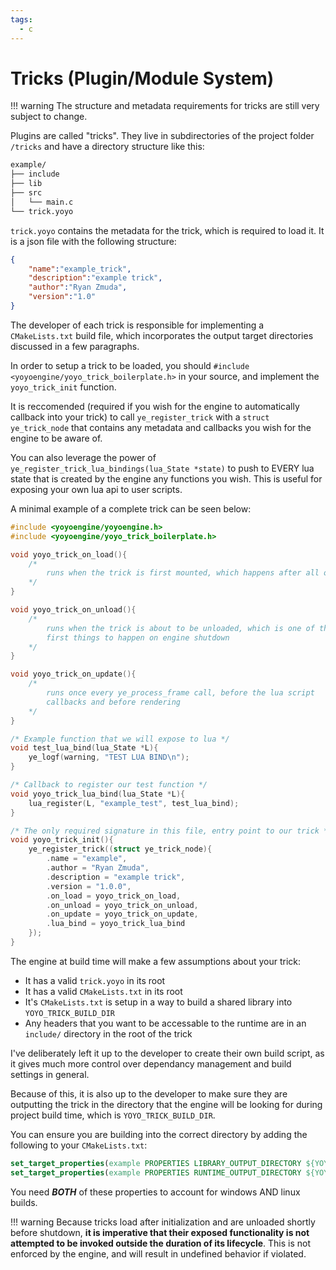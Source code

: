 ```yaml
---
tags:
  - c
---
```


# Tricks (Plugin/Module System)

!!! warning
    The structure and metadata requirements for tricks are still very subject to change.

Plugins are called "tricks". They live in subdirectories of the project folder `/tricks` and have a directory structure like this:

```txt
example/
├── include
├── lib
├── src
│   └── main.c
└── trick.yoyo
```

`trick.yoyo` contains the metadata for the trick, which is required to load it. It is a json file with the following structure:

```json
{
    "name":"example_trick",
    "description":"example trick",
    "author":"Ryan Zmuda",
    "version":"1.0"
}
```

The developer of each trick is responsible for implementing a `CMakeLists.txt` build file, which incorporates the output target directories discussed in a few paragraphs.

In order to setup a trick to be loaded, you should `#include <yoyoengine/yoyo_trick_boilerplate.h>` in your source, and implement the `yoyo_trick_init` function.

It is reccomended (required if you wish for the engine to automatically callback into your trick) to call `ye_register_trick` with a `struct ye_trick_node` that contains any metadata and callbacks you wish for the engine to be aware of.

You can also leverage the power of `ye_register_trick_lua_bindings(lua_State *state)` to push to EVERY lua state that is created by the engine any functions you wish. This is useful for exposing your own lua api to user scripts.

A minimal example of a complete trick can be seen below:

```c
#include <yoyoengine/yoyoengine.h>
#include <yoyoengine/yoyo_trick_boilerplate.h>

void yoyo_trick_on_load(){
    /*
        runs when the trick is first mounted, which happens after all other init
    */
}

void yoyo_trick_on_unload(){
    /*
        runs when the trick is about to be unloaded, which is one of the
        first things to happen on engine shutdown
    */
}

void yoyo_trick_on_update(){
    /*
        runs once every ye_process_frame call, before the lua script
        callbacks and before rendering
    */
}

/* Example function that we will expose to lua */
void test_lua_bind(lua_State *L){
    ye_logf(warning, "TEST LUA BIND\n");
}

/* Callback to register our test function */
void yoyo_trick_lua_bind(lua_State *L){
    lua_register(L, "example_test", test_lua_bind);
}

/* The only required signature in this file, entry point to our trick */
void yoyo_trick_init(){
    ye_register_trick((struct ye_trick_node){
        .name = "example",
        .author = "Ryan Zmuda",
        .description = "example trick",
        .version = "1.0.0",
        .on_load = yoyo_trick_on_load,
        .on_unload = yoyo_trick_on_unload,
        .on_update = yoyo_trick_on_update,
        .lua_bind = yoyo_trick_lua_bind
    });
}
```

The engine at build time will make a few assumptions about your trick:

- It has a valid `trick.yoyo` in its root
- It has a valid `CMakeLists.txt` in its root
- It's `CMakeLists.txt` is setup in a way to build a shared library into `YOYO_TRICK_BUILD_DIR`
- Any headers that you want to be accessable to the runtime are in an `include/` directory in the root of the trick

I've deliberately left it up to the developer to create their own build script, as it gives much more control over dependancy management and build settings in general.

Because of this, it is also up to the developer to make sure they are outputting the trick in the directory that the engine will be looking for during project build time, which is `YOYO_TRICK_BUILD_DIR`.

You can ensure you are building into the correct directory by adding the following to your `CMakeLists.txt`:

```cmake
set_target_properties(example PROPERTIES LIBRARY_OUTPUT_DIRECTORY ${YOYO_TRICK_BUILD_DIR}) # linux
set_target_properties(example PROPERTIES RUNTIME_OUTPUT_DIRECTORY ${YOYO_TRICK_BUILD_DIR}) # windows
```

You need ***BOTH*** of these properties to account for windows AND linux builds.

!!! warning
    Because tricks load after initialization and are unloaded shortly before shutdown, **it is imperative that their exposed functionality is not attempted to be invoked outside the duration of its lifecycle**. This is not enforced by the engine, and will result in undefined behavior if violated.
